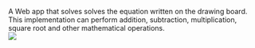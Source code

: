 A Web app that solves solves the equation written on the drawing board. This implementation can perform addition, subtraction, multiplication, square root and other mathematical operations.
<br>
![](https://thumbs.gfycat.com/RightMiniatureIndigobunting-size_restricted.gif)
